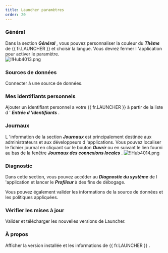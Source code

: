 ```yaml
---
title: Launcher paramètres
order: 20
---
```

### Général 

Dans la section ***Général*** , vous pouvez personnaliser la couleur du ***Thème*** de {{ fr.LAUNCHER }} et choisir la langue. Vous devrez fermer l 'application pour activer le paramètre.  
![!!Hub4013.png](/img/fr/hub/Hub4013.png) 

### Sources de données 

Connecter à une source de données. 

### Mes identifiants personnels 

Ajouter un identifiant personnel a votre {{ fr.LAUNCHER }} à partir de la liste d ' ***Entrée d 'identifiants*** . 

### Journaux 

L 'information de la section ***Journaux*** est principalement destinée aux administrateurs et aux développeurs d 'applications. Vous pouvez localiser le fichier journal en cliquant sur le bouton ***Ouvrir*** ou en suivant le lien fourni au bas de la fenêtre ***Journaux des connexions locales*** . 
![!!Hub4014.png](/img/fr/hub/Hub4014.png) 

### Diagnostic 

Dans cette section, vous pouvez accéder au ***Diagnostic du système*** de l 'application et lancer le ***Profileur*** à des fins de débogage.  

Vous pouvez également valider les informations de la source de données et les politiques appliquées. 

### Vérifier les mises à jour 

Valider et télécharger les nouvelles versions de Launcher. 

### À propos 

Afficher la version installée et les informations de {{ fr.LAUNCHER }} . 

